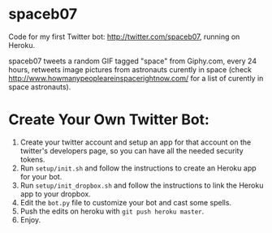 # spaceb07
Code for my first Twitter bot: http://twitter.com/spaceb07, running on Heroku.

spaceb07 tweets a random GIF tagged "space" from Giphy.com, every 24 hours,
retweets image pictures from astronauts curently in space (check http://www.howmanypeopleareinspacerightnow.com/ for a list of curently in space astronauts).


# Create Your Own Twitter Bot:

1. Create your twitter account and setup an app for that account on the twitter's developers page, so you can have all the needed security tokens.
2. Run `setup/init.sh` and follow the instructions to create an Heroku app for your bot.
4. Run `setup/init_dropbox.sh` and follow the instructions to link the Heroku app to your dropbox.
5. Edit the `bot.py` file to customize your bot and cast some spells.
6. Push the edits on heroku with `git push heroku master`.
7. Enjoy.
